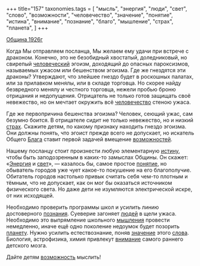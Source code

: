 +++
title="157"
taxonomies.tags = [
 "мысль",
 "энергия",
 "люди",
 "свет",
 "слово",
 "возможности",
 "человечество",
 "значение",
 "понятие",
 "истина",
 "внимание",
 "познание",
 "благо",
 "мышление",
 "страх",
 "планета",
]
+++

[Община 1926г](/agni/1926)

Когда Мы отправляем посланца, Мы желаем ему удачи при встрече с драконом. Конечно, это не безобидный хвостатый, доледниковый, но свирепый [человеческий](/tags/[человечество](/tags/человечество)) эгоизм, доходящий до опасных пароксизмов, называемых ужасом или бешенством эгоизма. Где же гнездятся эти драконы? Утверждают, что злейшее гнездо будет в роскошных палатах, или за прилавком менялы, или в складе торговца. Но скорее найду безвредного менялу и честного торговца, нежели пробью броню отрицания и недопущения. Отрицатель не только готов защищать своё невежество, но он мечтает окружить всё [человечество](/tags/человечество) стеною ужаса.   

Где же первопричина бешенства эгоизма? Человек, сеющий ужас, сам безумно боится. В отрицателе сидит не только невежество, но и низкий [страх](/tags/страх). Скажите детям, по какому признаку находить гнездо эгоизма. Они должны понять, что эгоист прежде всего не допускает, но искатель Общего [Блага](/tags/[благо](/tags/благо)) ставит первой задачей вмещение [возможностей](/tags/возможности).   

Нашему посланцу стоит произнести любую элементарную [истину](/tags/истина), чтобы быть заподозренным в каких-то замыслах Общины. Он скажет: «[Энергия](/tags/энергия) и [свет](/tags/свет)», — казалось бы, самое простое [понятие](/tags/понятие), но обыватель городов уже чует какое-то покушение на его благополучие. Обитатель городов настолько привык считать себя чем-то плотным и тёмным, что не допускает, как он мог бы оказаться источником физического света. Но даже дети не изумляются электрической искре, от них исходящей.   

Необходимо проверить программы школ и усилить линию достоверного [познания](/tags/познание). Суеверие загоняет [людей](/tags/люди) в щели ужаса. Необходимо это выпрямление школьного [мышления](/tags/мышление) провести немедленно, иначе ещё одно поколение недоумок будет позорить [планету](/tags/планета). Нужно усилить естествознание, поняв [значение](/tags/значение) этого [слова](/tags/слово). Биология, астрофизика, химия привлекут [внимание](/tags/внимание) самого раннего детского мозга.   

Дайте детям [возможность](/tags/возможности) мыслить!   

